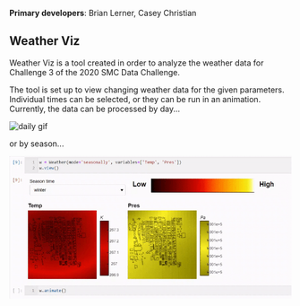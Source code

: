 **Primary developers**: Brian Lerner, Casey Christian

## Weather Viz

Weather Viz is a tool created in order to analyze the weather data for Challenge 3 of the 2020 SMC Data Challenge.

The tool is set up to view changing weather data for the given parameters.
Individual times can be selected, or they can be run in an animation.
Currently, the data can be processed by day...

![daily gif](gif/daily_animated.gif)

or by season...

![season gif](gif/seasonally.gif)

